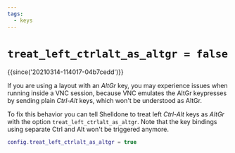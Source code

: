 ```yaml
---
tags:
  - keys
---
```

# `treat_left_ctrlalt_as_altgr = false`

{{since('20210314-114017-04b7cedd')}}

If you are using a layout with an *AltGr* key, you may experience issues
when running inside a VNC session, because VNC emulates the AltGr keypresses
by sending plain *Ctrl-Alt* keys, which won't be understood as AltGr.

To fix this behavior you can tell Shelldone to treat left *Ctrl-Alt* keys as
*AltGr* with the option `treat_left_ctrlalt_as_altgr`. Note that the key
bindings using separate Ctrl and Alt won't be triggered anymore.

```lua
config.treat_left_ctrlalt_as_altgr = true
```
